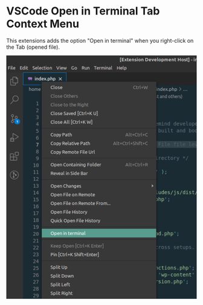 # VSCode Open in Terminal Tab Context Menu

This extensions adds the option "Open in terminal" when you
right-click on the Tab (opened file). 

![](plugin-image.png)